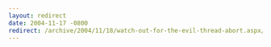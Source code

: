 ```yaml
---
layout: redirect
date: 2004-11-17 -0800
redirect: /archive/2004/11/18/watch-out-for-the-evil-thread-abort.aspx/
---
```

